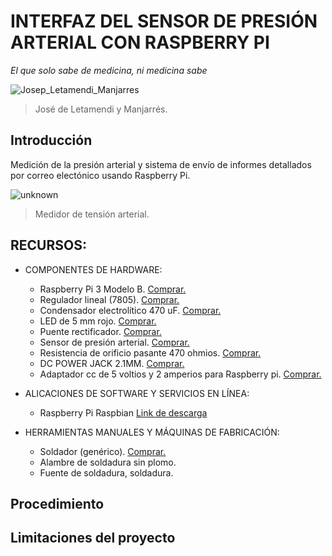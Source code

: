 # INTERFAZ DEL SENSOR DE PRESIÓN ARTERIAL CON RASPBERRY PI

*El que solo sabe de medicina, ni medicina sabe*

![Josep_Letamendi_Manjarres](https://user-images.githubusercontent.com/93683501/140416561-b107f6c8-59f5-48f6-8da0-9a35b4dabc20.jpg)
> José de Letamendi y Manjarrés.

## Introducción
Medición de la presión arterial y sistema de envío de informes detallados por correo electónico usando Raspberry Pi.

![unknown](https://user-images.githubusercontent.com/93683501/140417408-602948c1-c12d-4b2e-aeac-415a88a34094.png)
>Medidor de tensión arterial.

## RECURSOS:
      
* COMPONENTES DE HARDWARE:

  * Raspberry Pi 3 Modelo B.
  [Comprar.](https://www.amazon.es/Raspberry-Pi-Modelo-Quad-Core-Cortex-A53/dp/B01CD5VC92)
  * Regulador lineal (7805).
  [Comprar.](https://www.electronicaplugandplay.com/circuitos-integrados/product/257-l7805cv?search=regulador%207805)
  * Condensador electrolítico 470 uF.
  [Comprar.](https://www.electronicaplugandplay.com/componentes-pasivos/product/209-condensador-smd-electrolitico-470uf-16v?search=condensador%20470)
  * LED de 5 mm rojo.
  [Comprar.](https://www.electronicaplugandplay.com/optoelectronica/product/132-led-de-chorro-rojo-5mm?search=led%205%20mm%20rojo)
  * Puente rectificador.
  [Comprar.](https://www.electronicaplugandplay.com/componentes-discretos/product/881-rectifier-bridge-2a-600v?search=puente%20rectificador)
  * Sensor de presión arterial.
  [Comprar.](https://www.electronicaplugandplay.com/sensores-y-transductores/biometricos/product/789-max30102)
  * Resistencia de orificio pasante 470 ohmios.
  [Comprar.](https://www.electronicaplugandplay.com/componentes-pasivos/resistencias/resistencias-de-carbon/product/80-resistencia-470-1-4-watt?search=resistencia%20470)
  * DC POWER JACK 2.1MM.
  [Comprar.](https://www.taydaelectronics.com/dc-power-jack-2-1mm-barrel-type-pcb-mount.html)
  * Adaptador cc de 5 voltios y 2 amperios para Raspberry pi.
  [Comprar.](https://www.electronicaplugandplay.com/baterias-y-fuentes-de-poder/adaptadores-de-voltaje/product/870-12v-1a-adapter-plug)

* ALICACIONES DE SOFTWARE Y SERVICIOS EN LÍNEA:

  * Raspberry Pi Raspbian 
  [Link de descarga](https://www.raspberrypi.com/software/)

* HERRAMIENTAS MANUALES Y MÁQUINAS DE FABRICACIÓN:

  * Soldador (genérico).
  [Comprar.](https://www.electronicaplugandplay.com/equipos-y-herramientas/product/832-soldering-iron-110vac?search=soldador)
  * Alambre de soldadura sin plomo.
  * Fuente de soldadura, soldadura.

## Procedimiento

## Limitaciones del proyecto
